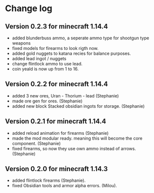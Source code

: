 # Change log

## Version 0.2.3 for minecraft 1.14.4

- added blunderbuss ammo, a seperate ammo type for shootgun type weapons
- fixed models for firearms to look rigth now. 
- added gold nuggets to katana recies for balance purposes.
- added lead ingot / nuggets
- change flintlock ammo to use lead.
- coin yeald is now up from 1 to 16.

## Version 0.2.2 for minecraft 1.14.4

- added 3 new ores, Uran - Thorium - lead (Stephanie)
- made ore gen for ores. (Stephanie)
- added new block Stacked obsidian ingots for storage. (Stephanie)

## Version 0.2.1 for minecraft 1.14.4

- added reload animation for firearms (Stephanie)
- made the mod modular ready. meaning this will become the core component. (Stephanie)
- fixed firearms, so now they use own ammo instead of arrows. (Stephanie)


## Version 0.2.0 for minecraft 1.14.3

- added flintlock firearms (Stephanie).
- fixed Obsidian tools and armor alpha errors. (Milou).
